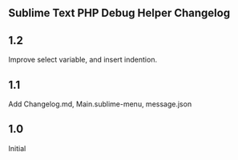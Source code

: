 ## Sublime Text PHP Debug Helper Changelog

## 1.2

Improve select variable, and insert indention.

## 1.1

Add Changelog.md, Main.sublime-menu, message.json

## 1.0

Initial